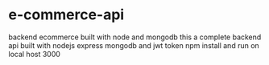 # e-commerce-api
backend ecommerce built with node and mongodb
this a complete backend api built with nodejs express mongodb and jwt token
npm install and run on local host 3000

